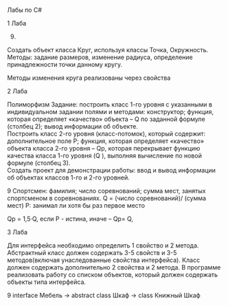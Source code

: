 Лабы по C#

1 Лаба

9.
Создать объект класса Круг, используя классы Точка, Окружность.
Методы: задание размеров, изменение радиуса, определение принадлежности точки данному кругу.

Методы изменения круга реализованы через свойства

2 Лаба

Полиморфизм 
Задание: построить класс 1-го уровня с указанными в индивидуальном задании полями и методами: 
конструктор; 
функция, которая определяет «качество» объекта – Q  по заданной формуле (столбец 2); 
вывод информации об объекте.   
Построить класс 2-го уровня (класс-потомок), который содержит: 
дополнительное поле P; 
функция, которая определяет «качество» объекта класса 2-го уровня – Qp, которая перекрывает функцию качества класса 1-го уровня (Q ), выполняя вычисление по новой формуле (столбец 3).  
Создать проект для демонстрации работы: ввод и вывод информации об объектах классов 1-го и 2-го уровней. 

9
Спортсмен: 
фамилия; 
число соревнований; 
сумма мест, занятых спортсменом в соревнованиях. 
Q = (число соревнований)/ (сумма мест) 
P: занимал ли хотя бы раз первое место 
 
Qp = 1,5·Q,  если Р - истина,  иначе – Qp= Q, 


3 Лаба


Для интерфейса необходимо определить 1 свойство и 2 метода. 
Абстрактный класс должен содержать 3-5 свойств и 3-5 методов(включая унаследованные свойства интерфейса). 
Класс должен содержать дополнительно 2 свойства и 2 метода.
В программе реализовать работу со списком объектов, который должен содержать объекты типа интерфейса.


9
interface Мебель -> abstract class Шкаф -> class Книжный Шкаф